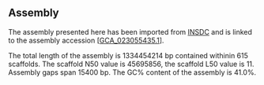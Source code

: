 **Assembly**
--------

The assembly presented here has been imported from [INSDC](http://www.insdc.org) and is linked to the assembly accession [[GCA\_023055435.1](http://www.ebi.ac.uk/ena/data/view/GCA_023055435.1)].

The total length of the assembly is 1334454214 bp contained withinin 615 scaffolds.
The scaffold N50 value is 45695856, the scaffold L50 value is 11.
Assembly gaps span 15400 bp. The GC% content of the assembly is 41.0%.
